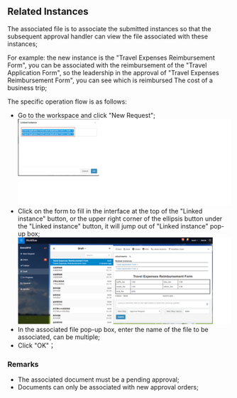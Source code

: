 ## Related Instances
The associated file is to associate the submitted instances so that the subsequent approval handler can view the file associated with these instances;

For example: the new instance is the "Travel Expenses Reimbursement Form", you can be associated with the reimbursement of the "Travel Application Form", so the leadership in the approval of "Travel Expenses Reimbursement Form", you can see which is reimbursed The cost of a business trip;

The specific operation flow is as follows:
- Go to the workspace and click "New Request";
![](images/related_instances1.png)
- Click on the form to fill in the interface at the top of the "Linked instance" button, or the upper right corner of the ellipsis button under the "Linked instance" button, it will jump out of "Linked instance" pop-up box;
![](images/related_instances2.png)
- In the associated file pop-up box, enter the name of the file to be associated, can be multiple;
- Click "OK"；
### Remarks
- The associated document must be a pending approval;
- Documents can only be associated with new approval orders;
